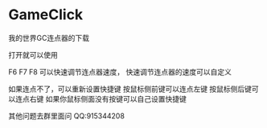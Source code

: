# GameClick
我的世界GC连点器的下载

打开就可以使用

F6 F7 F8 可以快速调节连点器速度，
快速调节连点器的速度可以自定义

如果连点不了，可以重新设置快捷键
按鼠标侧前键可以连点左键
按鼠标侧后键可以连点右键
如果你鼠标侧面没有按键可以自己设置快捷键

其他问题去群里面问 QQ:915344208
